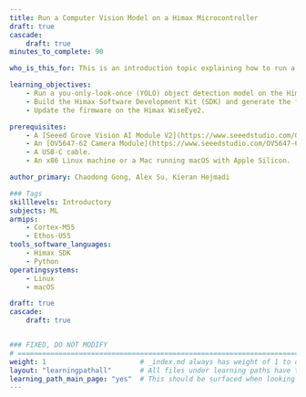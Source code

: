 ```yaml
---
title: Run a Computer Vision Model on a Himax Microcontroller
draft: true
cascade:
    draft: true
minutes_to_complete: 90

who_is_this_for: This is an introduction topic explaining how to run a computer vision application on an embedded device from Himax. The example uses an off-the-shelf Himax WiseEye2 module which is based on Arm Cortex-M55 and Ethos-U55.

learning_objectives:
    - Run a you-only-look-once (YOLO) object detection model on the Himax device.
    - Build the Himax Software Development Kit (SDK) and generate the firmware image file.
    - Update the firmware on the Himax WiseEye2.

prerequisites:
    - A [Seeed Grove Vision AI Module V2](https://www.seeedstudio.com/Grove-Vision-AI-Module-V2-p-5851.html) development board.
    - An [OV5647-62 Camera Module](https://www.seeedstudio.com/OV5647-69-1-FOV-Camera-module-for-Raspberry-Pi-3B-4B-p-5484.html) and included FPC cable.
    - A USB-C cable.
    - An x86 Linux machine or a Mac running macOS with Apple Silicon.

author_primary: Chaodong Gong, Alex Su, Kieran Hejmadi

### Tags
skilllevels: Introductory
subjects: ML
armips:
    - Cortex-M55
    - Ethos-U55
tools_software_languages:
    - Himax SDK
    - Python
operatingsystems:
    - Linux
    - macOS

draft: true
cascade:
    draft: true


### FIXED, DO NOT MODIFY
# ================================================================================
weight: 1                       # _index.md always has weight of 1 to order correctly
layout: "learningpathall"       # All files under learning paths have this same wrapper
learning_path_main_page: "yes"  # This should be surfaced when looking for related content. Only set for _index.md of learning path content.
---
```

